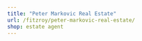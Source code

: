 ```yaml
---
title: "Peter Markovic Real Estate"
url: /fitzroy/peter-markovic-real-estate/
shop: estate agent
---
```

